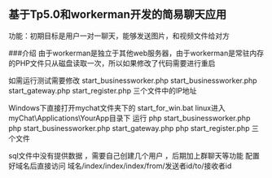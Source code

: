 ## 基于Tp5.0和workerman开发的简易聊天应用
   功能：初期目标是用户一对一聊天，能够发送图片，和视频文件给对方


###介绍
 由于workerman是独立于其他web服务器，由于workerman是常驻内存的PHP文件只从磁盘读取一次，所以如果修改了代码需要进行重启
 
 如需运行测试需要修改 start_businessworker.php start_businessworker.php start_gateway.php  start_register.php 三个文件中的IP地址
 
 Windows下直接打开mychat文件夹下的 start_for_win.bat
 linux进入myChat\Applications\YourApp目录下 运行 php start_businessworker.php php start_businessworker.php start_gateway.php php start_register.php 三个文件
 
 sql文件中没有提供数据 ，需要自己创建几个用户 ，后期加上群聊天等功能
 配置好域名后直接访问 域名/index/index/index/from/发送者id/to/接收者id
